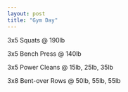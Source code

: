```yaml
---
layout: post
title: "Gym Day"
---
```


3x5 Squats @ 190lb

3x5 Bench Press @ 140lb

3x5 Power Cleans @ 15lb, 25lb, 35lb

3x8 Bent-over Rows @ 50lb, 55lb, 55lb
